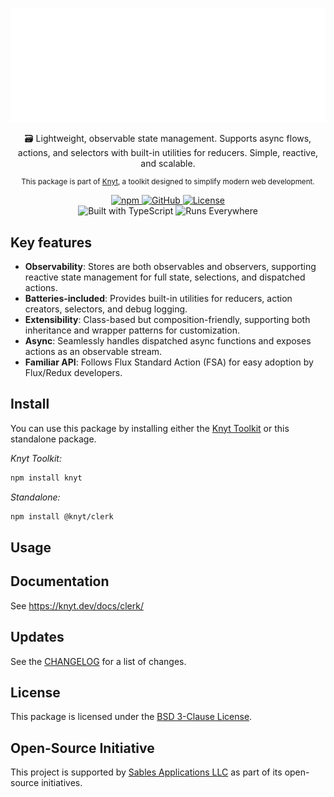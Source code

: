 <div align="center">

[![Knyt](./docs/banner.svg)](https://knyt.dev/docs/clerk/)

🗃️ Lightweight, observable state management. Supports async flows, actions, and selectors with built-in utilities for reducers. Simple, reactive, and scalable.

<small>

This package is part of [Knyt](https://knyt.dev/), a toolkit designed to simplify modern web development.

</small>

[ ![npm](https://img.shields.io/npm/v/@knyt/clerk?style=flat-square&labelColor=444) ](https://www.npmjs.com/package/@knyt/clerk)
[ ![GitHub](https://img.shields.io/badge/Source_Code-black?style=flat-square&label=GitHub&labelColor=444) ](https://github.com/sables-app/knyt/tree/main/packages/clerk)
[ ![License](https://img.shields.io/badge/License-BSD_3_Clause-blue?style=flat-square&labelColor=444) ](https://github.com/sables-app/knyt/blob/main/LICENSE)
<br />
![Built with TypeScript](https://img.shields.io/badge/Built%20with-TypeScript-3178c6.svg?style=flat-square&logo=typescript&labelColor=444)
![Runs Everywhere](https://img.shields.io/badge/Runs-Everywhere-f7df1e.svg?style=flat-square&logo=javascript&labelColor=444)

</div>

## Key features

- **Observability**: Stores are both observables and observers, supporting reactive state management for full state, selections, and dispatched actions.
- **Batteries-included**: Provides built-in utilities for reducers, action creators, selectors, and debug logging.
- **Extensibility**: Class-based but composition-friendly, supporting both inheritance and wrapper patterns for customization.
- **Async**: Seamlessly handles dispatched async functions and exposes actions as an observable stream.
- **Familiar API**: Follows Flux Standard Action (FSA) for easy adoption by Flux/Redux developers.

## Install

You can use this package by installing either the [Knyt Toolkit](https://knyt.dev/docs/toolkit) or this standalone package.

_Knyt Toolkit:_

```sh
npm install knyt
```

_Standalone:_

```sh
npm install @knyt/clerk
```

## Usage

## Documentation

See https://knyt.dev/docs/clerk/

## Updates

See the [CHANGELOG](./CHANGELOG.md) for a list of changes.

## License

This package is licensed under the [BSD 3-Clause License](./LICENSE).

## Open-Source Initiative

This project is supported by [Sables Applications LLC](https://sables.app) as part of its open-source initiatives.
